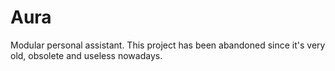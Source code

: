 # Aura

Modular personal assistant. This project has been abandoned since it's very old, obsolete and useless nowadays.
